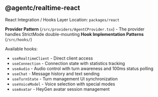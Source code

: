 ## @agentc/realtime-react 
React Integration / Hooks Layer
Location: `packages/react`

**Provider Pattern** (`/src/providers/AgentCProvider.tsx`) - The provider handles StrictMode double-mounting
**Hook Implementation Patterns** (`/src/hooks/`) 

Available hooks:   
  - `useRealtimeClient` - Direct client access
  - `useConnection` - Connection state with statistics tracking
  - `useAudio` - Audio control with turn awareness and 100ms status polling
  - `useChat` - Message history and text sending
  - `useTurnState` - Turn management UI synchronization
  - `useVoiceModel` - Voice selection with special modes
  - `useAvatar` - HeyGen avatar session management